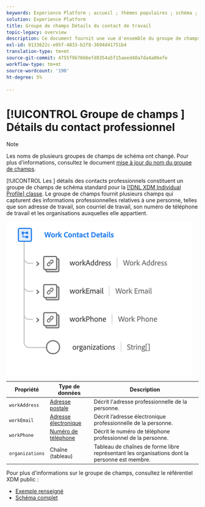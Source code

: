 ```yaml
---
keywords: Experience Platform ; accueil ; thèmes populaires ; schéma ; Schéma ; XDM ; profil individuel ; champs ; schémas ; Schémas ; conception de Schéma ; mixin ; détails du travail ; travail profil ;
solution: Experience Platform
title: Groupe de champs Détails du contact de travail
topic-legacy: overview
description: Ce document fournit une vue d'ensemble du groupe de champs Détails du contact professionnel.
exl-id: 0133622c-e95f-4833-b2f8-3694d41751b4
translation-type: tm+mt
source-git-commit: 4755f9b7666efd8354a5f15aeed40a7da4a06efe
workflow-type: tm+mt
source-wordcount: '190'
ht-degree: 5%

---
```



# [!UICONTROL Groupe de champs ] Détails du contact professionnel

>[!NOTE]
>
>Les noms de plusieurs groupes de champs de schéma ont changé. Pour plus d’informations, consultez le document [mise à jour du nom du groupe de champs](../name-updates.md).

[!UICONTROL Les ] détails des contacts professionnels constituent un groupe de champs de schéma standard pour la  [[!DNL XDM Individual Profile] classe](../../classes/individual-profile.md). Le groupe de champs fournit plusieurs champs qui capturent des informations professionnelles relatives à une personne, telles que son adresse de travail, son courriel de travail, son numéro de téléphone de travail et les organisations auxquelles elle appartient.

![](../../images/field-groups/work-contact-details.png)

| Propriété | Type de données | Description |
| --- | --- | --- |
| `workAddress` | [Adresse postale](../../data-types/postal-address.md) | Décrit l&#39;adresse professionnelle de la personne. |
| `workEmail` | [Adresse électronique](../../data-types/email-address.md) | Décrit l’adresse électronique professionnelle de la personne. |
| `workPhone` | [Numéro de téléphone](../../data-types/phone-number.md) | Décrit le numéro de téléphone professionnel de la personne. |
| `organizations` | Chaîne (tableau) | Tableau de chaînes de forme libre représentant les organisations dont la personne est membre. |

Pour plus d&#39;informations sur le groupe de champs, consultez le référentiel XDM public :

* [Exemple renseigné](https://github.com/adobe/xdm/blob/master/components/mixins/profile/profile-work-details.example.1.json)
* [Schéma complet](https://github.com/adobe/xdm/blob/master/components/mixins/profile/profile-work-details.schema.json)
